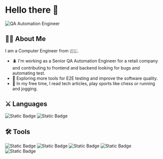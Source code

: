 # Hello there :metal:

![QA Automation Engineer](https://media.giphy.com/media/YRMb6dd7zprS00JdGZ/giphy.gif "QA Automation Engineer")

## :man_technologist: About Me

I am a Computer Engineer from :chile:.

- :beetle: I'm working as a Senior QA Automation Engineer for a retail company and contributing to frontend and backend looking for bugs and automating test.
- :seedling: Exploring more tools for E2E testing and improve the software quality.
- :city_sunrise: In my free time, I read tech articles, play sports like chess or running and jogging.

## :crossed_swords: Languages

![Static Badge](https://img.shields.io/badge/python-tools?style=for-the-badge&logo=python&labelColor=white&color=%233776AB)
![Static Badge](https://img.shields.io/badge/javascript-tools?style=for-the-badge&logo=javascript&labelColor=white&color=%23F7DF1E)

## :hammer_and_wrench: Tools

![Static Badge](https://img.shields.io/badge/apachejmeter-tools?style=flat-square&logo=apachejmeter&labelColor=white&color=%23D22128)
![Static Badge](https://img.shields.io/badge/pytest-tools?style=flat-square&logo=pytest&labelColor=white&color=%230A9EDC)
![Static Badge](https://img.shields.io/badge/webdriverio-tools?style=flat-square&logo=webdriverio&labelColor=white&color=%23EA5906)
![Static Badge](https://img.shields.io/badge/git-tools?style=flat-square&logo=git&labelColor=white&color=%23F05032)
![Static Badge](https://img.shields.io/badge/linux-tools?style=flat-square&logo=linux&labelColor=white&color=%23FCC624)

